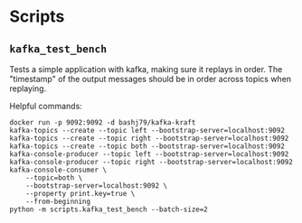 # Scripts

## `kafka_test_bench`

Tests a simple application with kafka, making sure it replays in order.
The "timestamp" of the output messages should be in order across topics when replaying.


Helpful commands:

```shell
docker run -p 9092:9092 -d bashj79/kafka-kraft
kafka-topics --create --topic left --bootstrap-server=localhost:9092
kafka-topics --create --topic right --bootstrap-server=localhost:9092
kafka-topics --create --topic both --bootstrap-server=localhost:9092
kafka-console-producer --topic left --bootstrap-server=localhost:9092
kafka-console-producer --topic right --bootstrap-server=localhost:9092
kafka-console-consumer \
    --topic=both \
    --bootstrap-server=localhost:9092 \
    --property print.key=true \
    --from-beginning    
python -m scripts.kafka_test_bench --batch-size=2
```
